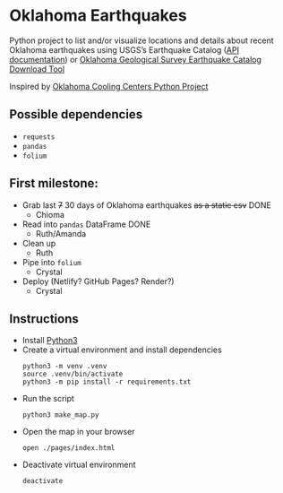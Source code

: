 # Oklahoma Earthquakes

Python project to list and/or visualize locations and details about recent Oklahoma earthquakes using USGS’s Earthquake Catalog ([API documentation](https://earthquake.usgs.gov/fdsnws/event/1/)) or [Oklahoma Geological Survey Earthquake Catalog Download Tool](https://ogsweb.ou.edu/eq_catalog/)

Inspired by [Oklahoma Cooling Centers Python Project](https://github.com/alex-code4okc/oklahoma_cooling_centers_python)

## Possible dependencies

* `requests`
* `pandas`
* `folium`

## First milestone:

* Grab last ~~7~~ 30 days of Oklahoma earthquakes ~~as a static csv~~ DONE
  * Chioma
* Read into `pandas` DataFrame DONE
  * Ruth/Amanda
* Clean up
  * Ruth
* Pipe into `folium`
  * Crystal
* Deploy (Netlify? GitHub Pages? Render?)
  * Crystal

## Instructions
* Install [Python3](https://www.python.org/downloads/)
* Create a virtual environment and install dependencies
    ```shell
    python3 -m venv .venv
    source .venv/bin/activate
    python3 -m pip install -r requirements.txt
    ```
* Run the script
    ```shell
    python3 make_map.py
    ```
* Open the map in your browser
    ```shell
    open ./pages/index.html
    ```
* Deactivate virtual environment
    ```shell
    deactivate
    ```

